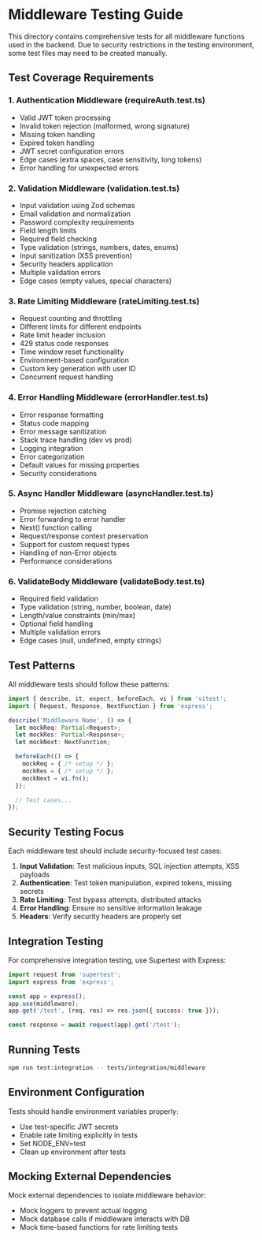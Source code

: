 # Middleware Testing Guide

This directory contains comprehensive tests for all middleware functions used in the backend. Due to security restrictions in the testing environment, some test files may need to be created manually.

## Test Coverage Requirements

### 1. Authentication Middleware (requireAuth.test.ts)
- Valid JWT token processing
- Invalid token rejection (malformed, wrong signature)
- Missing token handling
- Expired token handling
- JWT secret configuration errors
- Edge cases (extra spaces, case sensitivity, long tokens)
- Error handling for unexpected errors

### 2. Validation Middleware (validation.test.ts)
- Input validation using Zod schemas
- Email validation and normalization
- Password complexity requirements
- Field length limits
- Required field checking
- Type validation (strings, numbers, dates, enums)
- Input sanitization (XSS prevention)
- Security headers application
- Multiple validation errors
- Edge cases (empty values, special characters)

### 3. Rate Limiting Middleware (rateLimiting.test.ts)
- Request counting and throttling
- Different limits for different endpoints
- Rate limit header inclusion
- 429 status code responses
- Time window reset functionality
- Environment-based configuration
- Custom key generation with user ID
- Concurrent request handling

### 4. Error Handling Middleware (errorHandler.test.ts)
- Error response formatting
- Status code mapping
- Error message sanitization
- Stack trace handling (dev vs prod)
- Logging integration
- Error categorization
- Default values for missing properties
- Security considerations

### 5. Async Handler Middleware (asyncHandler.test.ts)
- Promise rejection catching
- Error forwarding to error handler
- Next() function calling
- Request/response context preservation
- Support for custom request types
- Handling of non-Error objects
- Performance considerations

### 6. ValidateBody Middleware (validateBody.test.ts)
- Required field validation
- Type validation (string, number, boolean, date)
- Length/value constraints (min/max)
- Optional field handling
- Multiple validation errors
- Edge cases (null, undefined, empty strings)

## Test Patterns

All middleware tests should follow these patterns:

```typescript
import { describe, it, expect, beforeEach, vi } from 'vitest';
import { Request, Response, NextFunction } from 'express';

describe('Middleware Name', () => {
  let mockReq: Partial<Request>;
  let mockRes: Partial<Response>;
  let mockNext: NextFunction;

  beforeEach(() => {
    mockReq = { /* setup */ };
    mockRes = { /* setup */ };
    mockNext = vi.fn();
  });

  // Test cases...
});
```

## Security Testing Focus

Each middleware test should include security-focused test cases:

1. **Input Validation**: Test malicious inputs, SQL injection attempts, XSS payloads
2. **Authentication**: Test token manipulation, expired tokens, missing secrets
3. **Rate Limiting**: Test bypass attempts, distributed attacks
4. **Error Handling**: Ensure no sensitive information leakage
5. **Headers**: Verify security headers are properly set

## Integration Testing

For comprehensive integration testing, use Supertest with Express:

```typescript
import request from 'supertest';
import express from 'express';

const app = express();
app.use(middleware);
app.get('/test', (req, res) => res.json({ success: true }));

const response = await request(app).get('/test');
```

## Running Tests

```bash
npm run test:integration -- tests/integration/middleware
```

## Environment Configuration

Tests should handle environment variables properly:
- Use test-specific JWT secrets
- Enable rate limiting explicitly in tests
- Set NODE_ENV=test
- Clean up environment after tests

## Mocking External Dependencies

Mock external dependencies to isolate middleware behavior:
- Mock loggers to prevent actual logging
- Mock database calls if middleware interacts with DB
- Mock time-based functions for rate limiting tests